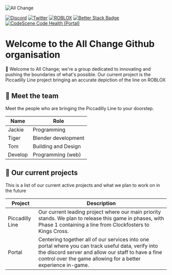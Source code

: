 ![All Change](https://jckiehades.xyz/media/banner2.png)

[![Discord](https://badgen.net/badge/Discord/All%20Change/Black?icon=discord)](https://discord.gg/all-change-community-711953889934573631) 
[![Twitter](https://badgen.net/badge/Twitter/All%20Change?icon=twitter)](https://twitter.com/AllChangeROBLOX)
[![ROBLOX](https://badgen.net/badge/Roblox/All%20Change/Black)](https://www.roblox.com/groups/33039862/AII-Change#!/about)
[![Better Stack Badge](https://uptime.betterstack.com/status-badges/v2/monitor/xydg.svg)](https://uptime.betterstack.com/?utm_source=status_badge)
[![CodeScene Code Health (Portal)](https://codescene.io/projects/48832/status-badges/code-health?component-name=Portal)](https://codescene.io/projects/48832/architecture/biomarkers?component=Portal)

# Welcome to the All Change Github organisation
👋 Welcome to All Change; we're a group dedicated to innovating and pushing the boundaries of what's possible. Our current project is the Piccadilly Line project bringing an accurate depiction of the line on ROBLOX
## 👋 Meet the team
Meet the people who are bringing the Piccadilly Line to your doorstep.

| Name         | Role     |
|--------------|-----------|
| Jackie | Programming 
| Tiger | Blender development 
| Tom | Building and Design 
| Develop | Programming (web) 

## 🚀 Our current projects
This is a list of our current active projects and what we plan to work on in the future

| Project         | Description |
|---------------------|-----------|
| Piccadilly Line | Our current leading project where our main priority stands. We plan to release this game in phases, with Phase 1 containing a line from Clockfosters to Kings Cross.
| Portal | Centering together all of our services into one portal where you can track useful data, verify into the discord server and allow our staff to have a fine control over the game allowing for a better experience in-game.

